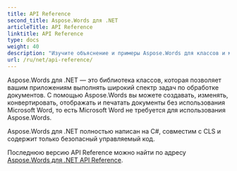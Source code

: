 ```yaml
---
title: API Reference
second_title: Aspose.Words для .NET
articleTitle: API Reference
linktitle: API Reference
type: docs
weight: 40
description: "Изучите объяснение и примеры Aspose.Words для классов и методов .NET для создания, преобразования, изменения, отображения и печати документов без использования Microsoft Word."
url: /ru/net/api-reference/
---
```


Aspose.Words для .NET — это библиотека классов, которая позволяет вашим приложениям выполнять широкий спектр задач по обработке документов. С помощью Aspose.Words вы можете создавать, изменять, конвертировать, отображать и печатать документы без использования Microsoft Word, то есть Microsoft Word не требуется для использования Aspose.Words.

Aspose.Words для .NET полностью написан на C#, совместим с CLS и содержит только безопасный управляемый код.

Последнюю версию API Reference можно найти по адресу [Aspose.Words для .NET API Reference](https://reference.aspose.com/words/ru/net/).
